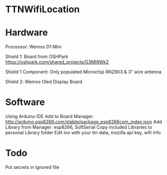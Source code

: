 # TTNWifiLocation

# Hardware
  Processor: Wemos D1 Mini
  
  Shield 1: Board from OSHPark https://oshpark.com/shared_projects/G3MI8Wk2
  
  Shield 1 Component: Only populated Microchip RN2903 & 3" wire antenna
  
  Shield 2: Wemos Oled Display Board

# Software
  Using Arduino IDE
  Add to Board Manager: http://arduino.esp8266.com/stable/package_esp8266com_index.json
  Add Library from Manager: esp8266, SoftSerial
  Copy included Libraries to personal Library folder
  Edit ino with your ttn data, mozilla api key, wifi info

# Todo
  Put secrets in ignored file
